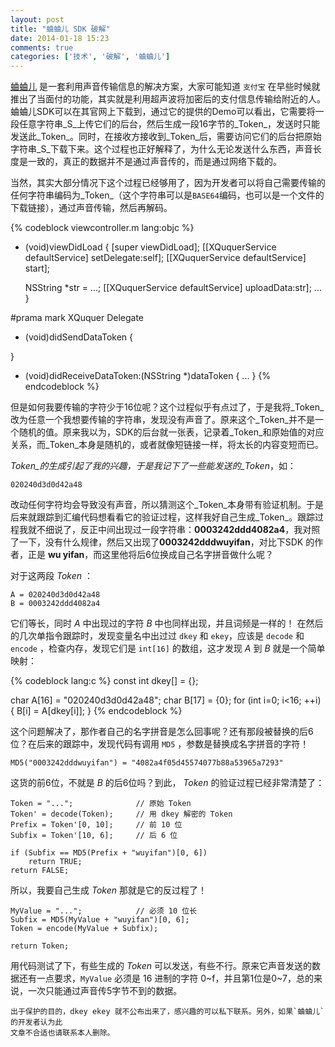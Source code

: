 ```yaml
---
layout: post
title: "蛐蛐儿 SDK 破解"
date: 2014-01-18 15:23
comments: true
categories: ['技术', '破解', '蛐蛐儿']
---
```


[蛐蛐儿](http://xququ.com) 是一套利用声音传输信息的解决方案，大家可能知道 `支付宝` 在早些时候就推出了当面付的功能，其实就是利用超声波将加密后的支付信息传输给附近的人。蛐蛐儿SDK可以在其官网上下载到，通过它的提供的Demo可以看出，它需要将一段任意字符串_S_上传它们的后台，然后生成一段16字节的_Token_，发送时只能发送此_Token_。同时，在接收方接收到_Token_后，需要访问它们的后台把原始字符串_S_下载下来。这个过程也正好解释了，为什么无论发送什么东西，声音长度是一致的，真正的数据并不是通过声音传的，而是通过网络下载的。

当然，其实大部分情况下这个过程已经够用了，因为开发者可以将自己需要传输的任何字符串编码为_Token_（这个字符串可以是`BASE64`编码，也可以是一个文件的下载链接），通过声音传输，然后再解码。

<!--more-->
{% codeblock viewcontroller.m lang:objc %}
- (void)viewDidLoad
{
	[super viewDidLoad];
	[[XQuquerService defaultService] setDelegate:self];
	[[XQuquerService defaultService] start];
	
	NSString *str = ...;
	[[XQuquerService defaultService] uploadData:str];
	...
}

#prama mark XQuquer Delegate
- (void)didSendDataToken
{

}

- (void)didReceiveDataToken:(NSString *)dataToken
{
	...
}
{% endcodeblock %}

但是如何我要传输的字符少于16位呢？这个过程似乎有点过了，于是我将_Token_改为任意一个我想要传输的字符串，发现没有声音了。原来这个_Token_并不是一个随机的值。原来我以为，SDK的后台就一张表，记录着_Token_和原始值的对应关系，而_Token_本身是随机的，或者就像短链接一样，将太长的内容变短而已。

_Token_的生成引起了我的兴趣，于是我记下了一些能发送的_Token_，如：

    020240d3d0d42a48

改动任何字符均会导致没有声音，所以猜测这个_Token_本身带有验证机制。于是后来就跟踪到汇编代码想看看它的验证过程，这样我好自己生成_Token_。跟踪过程我就不细说了，反正中间出现过一段字符串：**0003242ddd4082a4**，我对照了一下，没有什么规律，然后又出现了**0003242dddwuyifan**，对比下SDK 的作者，正是 **wu yifan**，而这里他将后6位换成自己名字拼音做什么呢？

对于这两段 _Token_ ：

    A = 020240d3d0d42a48
    B = 0003242ddd4082a4
    
它们等长，同时 _A_ 中出现过的字符 _B_ 中也同样出现，并且词频是一样的！
在然后的几次单指令跟踪时，发现变量名中出过过 `dkey` 和 `ekey`，应该是 `decode` 和 `encode` ，检查内存，发现它们是 `int[16]` 的数组，这才发现 _A_ 到 _B_ 就是一个简单映射：

{% codeblock lang:c %}
const int dkey[] = {};

char A[16] = "020240d3d0d42a48";
char B[17] = {0};
for (int i=0; i<16; ++i) {
	B[i] = A[dkey[i]];
}
{% endcodeblock %}

这个问题解决了，那作者自己的名字拼音是怎么回事呢？还有那段被替换的后6位？在后来的跟踪中，发现代码有调用 `MD5` ，参数是替换成名字拼音的字符！

    MD5("0003242dddwuyifan") = "4082a4f05d45574077b88a53965a7293"
    
这货的前6位，不就是 _B_ 的后6位吗？到此， _Token_ 的验证过程已经非常清楚了：

    Token = "...";              // 原始 Token
    Token' = decode(Token);     // 用 dkey 解密的 Token
    Prefix = Token'[0, 10];     // 前 10 位
    Subfix = Token'[10, 6];     // 后 6 位
    
    if (Subfix == MD5(Prefix + "wuyifan")[0, 6])
        return TRUE;
    return FALSE;
    
所以，我要自己生成 _Token_ 那就是它的反过程了！

    MyValue = "...";            // 必须 10 位长
    Subfix = MD5(MyValue + "wuyifan")[0, 6];
    Token = encode(MyValue + Subfix);
    
    return Token;
    
用代码测试了下，有些生成的 _Token_ 可以发送，有些不行。原来它声音发送的数据还有一点要求，`MyValue` 必须是 16 进制的字符 0~f，并且第1位是0~7，总的来说，一次只能通过声音传5字节不到的数据。

	出于保护的目的，dkey ekey 就不公布出来了，感兴趣的可以私下联系。另外，如果`蛐蛐儿`的开发者认为此
	文章不合适也请联系本人删除。
